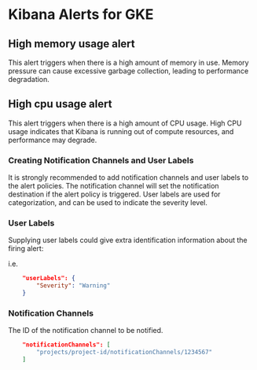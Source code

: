 # Kibana Alerts for GKE

## High memory usage alert
This alert triggers when there is a high amount of memory in use. Memory pressure can cause excessive garbage collection, leading to performance degradation.

## High cpu usage alert
This alert triggers when there is a high amount of CPU usage. High CPU usage indicates that Kibana is running out of compute resources, and performance may degrade.

### Creating Notification Channels and User Labels

It is strongly recommended to add notification channels and user labels to the alert policies. The notification channel will set the notification destination if the alert policy is triggered. User labels are used for categorization, and can be used to indicate the severity level.

### User Labels

Supplying user labels could give extra identification information about the firing alert:

i.e.

```json
    "userLabels": {
        "Severity": "Warning"
    }
```

### Notification Channels

The ID of the notification channel to be notified.

```json
    "notificationChannels": [
        "projects/project-id/notificationChannels/1234567"
    ]
```
